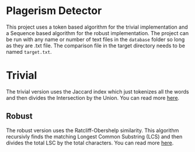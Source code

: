 # Plagerism Detector

This project uses a token based algorithm for the trivial implementation and a Sequence based algorithm for the robust implementation. The project can be run with any name or number of text files in the `database` folder so long as they are .txt file. The comparison file in the target directory needs to be named `target.txt`.

# Trivial

The trivial version uses the Jaccard index which just tokenizes all the words and then divides the Intersection by the Union. You can read more [here](https://en.wikipedia.org/wiki/Jaccard_index).

## Robust

The robust version uses the Ratcliff-Obershelp similarity. This algorithm recursivly finds the matching Longest Common Substring (LCS) and then divides the total LSC by the total characters. You can read more [here](https://en.wikipedia.org/wiki/Gestalt_Pattern_Matching).

